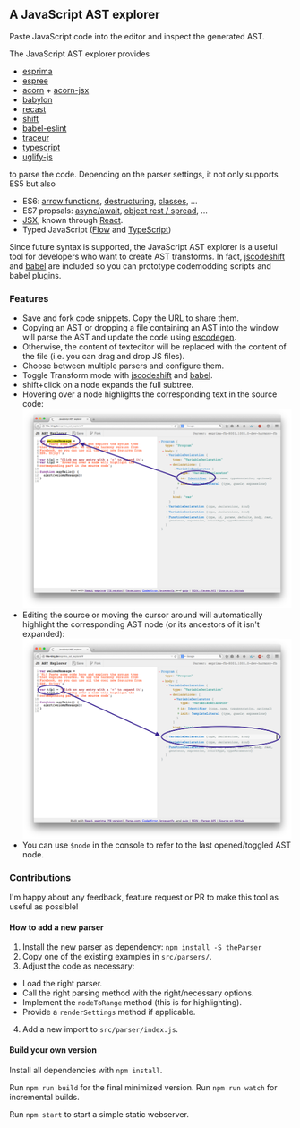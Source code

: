 ## A JavaScript AST explorer

Paste JavaScript code into the editor and inspect the generated AST.

The JavaScript AST explorer provides

- [esprima][]
- [espree][]
- [acorn][] + [acorn-jsx][]
- [babylon][]
- [recast][]
- [shift][]
- [babel-eslint][]
- [traceur][]
- [typescript][]
- [uglify-js][]

to parse the code. Depending on the parser settings, it not only supports ES5
but also

- ES6: [arrow functions](https://github.com/lukehoban/es6features#arrows), [destructuring](https://github.com/lukehoban/es6features#destructuring),
  [classes](https://github.com/lukehoban/es6features#classes), ...
- ES7 propsals: [async/await](https://github.com/lukehoban/ecmascript-asyncawait), [object rest / spread](https://github.com/sebmarkbage/ecmascript-rest-spread),  ...
- [JSX](https://facebook.github.io/jsx/), known through [React](https://facebook.github.io/react/).
- Typed JavaScript ([Flow](http://flowtype.org/) and [TypeScript](http://typescriptlang.org/))

Since future syntax is supported, the JavaScript AST explorer is a useful tool
for developers who want to create AST transforms.
In fact, [jscodeshift][] and [babel][] are included so you can prototype
codemodding scripts and babel plugins.

### Features

- Save and fork code snippets. Copy the URL to share them.
- Copying an AST or dropping a file containing an AST into the window will
parse the AST and update the code using [escodegen][].
- Otherwise, the content of texteditor will be replaced with the content of the file (i.e.
you can drag and drop JS files).
- Choose between multiple parsers and configure them.
- Toggle Transform mode with [jscodeshift][] and [babel][].
- shift+click on a node expands the full subtree.
- Hovering over a node highlights the corresponding text in the source code:
![source highlight](assets/source.png)
- Editing the source or moving the cursor around will automatically highlight the
corresponding AST node (or its ancestors of it isn't expanded):
![source highlight](assets/ast.png)
- You can use `$node` in the console to refer to the last opened/toggled AST 
node.

[esprima]: https://github.com/jQuery/esprima
[babylon]: https://babeljs.io/
[babel]: https://babeljs.io/docs/advanced/plugins/
[espree]: https://github.com/eslint/espree
[acorn]: https://github.com/ternjs/acorn
[acorn-jsx]: https://github.com/RReverser/acorn-jsx
[recast]: https://github.com/benjamn/recast
[shift]: https://github.com/shapesecurity/shift-parser-js
[traceur]: https://github.com/google/traceur-compiler
[typescript]: https://github.com/Microsoft/TypeScript/
[uglify-js]: https://github.com/mishoo/UglifyJS2
[babel-eslint]: https://github.com/babel/babel-eslint
[jscodeshift]: https://github.com/facebook/jscodeshift
[escodegen]: https://github.com/estools/escodegen

### Contributions

I'm happy about any feedback, feature request or PR to make this tool as useful
as possible!

#### How to add a new parser

1. Install the new parser as dependency: `npm install -S theParser`
2. Copy one of the existing examples in `src/parsers/`.
3. Adjust the code as necessary:
  - Load the right parser.
  - Call the right parsing method with the right/necessary options.
  - Implement the `nodeToRange` method (this is for highlighting).
  - Provide a `renderSettings` method if applicable.
4. Add a new import to `src/parser/index.js`.

#### Build your own version

Install all dependencies with `npm install`.

Run `npm run build` for the final minimized version.
Run `npm run watch` for incremental builds.

Run `npm start` to start a simple static webserver.
